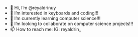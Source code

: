 - 👋 Hi, I’m @reyaldrinuy
- 👀 I’m interested in keyboards and coding!!!
- 🌱 I’m currently learning computer science!!!
- 💞️ I’m looking to collaborate on computer science projects!!!
- 📫 How to reach me: IG: reyaldrin_ 

<!---
reyaldrinuy/reyaldrinuy is a ✨ special ✨ repository because its `README.md` (this file) appears on your GitHub profile.
You can click the Preview link to take a look at your changes.
--->
